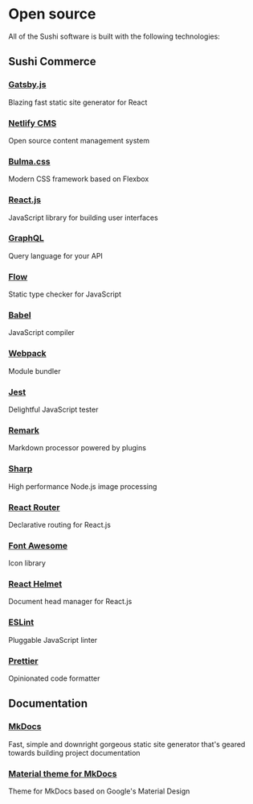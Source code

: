 # Open source

All of the Sushi software is built with the following technologies:

## Sushi Commerce

### [Gatsby.js](https://gatsbyjs.org)

Blazing fast static site generator for React

### [Netlify CMS](https://netlifycms.org)

Open source content management system

### [Bulma.css](https://bulma.io)

Modern CSS framework based on Flexbox

### [React.js](https://reactjs.org)

JavaScript library for building user interfaces

### [GraphQL](https://graphql.org)

Query language for your API

### [Flow](https://flow.org)

Static type checker for JavaScript

### [Babel](https://babeljs.io)

JavaScript compiler

### [Webpack](https://webpack.js.org)

Module bundler

### [Jest](https://jestjs.io)

Delightful JavaScript tester

### [Remark](https://remark.js.org/)

Markdown processor powered by plugins

### [Sharp](http://sharp.dimens.io/en/stable/)

High performance Node.js image processing

### [React Router](https://reacttraining.com/react-router/core/guides/philosophy)

Declarative routing for React.js

### [Font Awesome](https://fontawesome.com/)

Icon library

### [React Helmet](https://github.com/nfl/react-helmet)

Document head manager for React.js

### [ESLint](https://eslint.org/)

Pluggable JavaScript linter

### [Prettier](https://prettier.io/)

Opinionated code formatter

## Documentation

### [MkDocs](https://www.mkdocs.org/)

Fast, simple and downright gorgeous static site generator that's geared towards building project documentation

### [Material theme for MkDocs](https://squidfunk.github.io/mkdocs-material/)

Theme for MkDocs based on Google's Material Design
